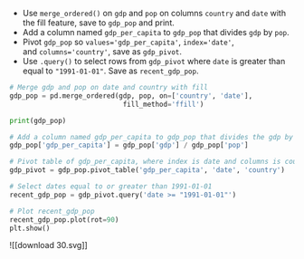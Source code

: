 - Use `merge_ordered()` on `gdp` and `pop` on columns `country` and `date` with the fill feature, save to `gdp_pop` and print.
- Add a column named `gdp_per_capita` to `gdp_pop` that divides `gdp` by `pop`.
- Pivot `gdp_pop` so `values='gdp_per_capita'`, `index='date'`, and `columns='country'`, save as `gdp_pivot`.
- Use `.query()` to select rows from `gdp_pivot` where `date` is greater than equal to `"1991-01-01"`. Save as `recent_gdp_pop`.
```Python
# Merge gdp and pop on date and country with fill
gdp_pop = pd.merge_ordered(gdp, pop, on=['country', 'date'], 
							fill_method='ffill')

print(gdp_pop)

# Add a column named gdp_per_capita to gdp_pop that divides the gdp by pop
gdp_pop['gdp_per_capita'] = gdp_pop['gdp'] / gdp_pop['pop']

# Pivot table of gdp_per_capita, where index is date and columns is country
gdp_pivot = gdp_pop.pivot_table('gdp_per_capita', 'date', 'country')

# Select dates equal to or greater than 1991-01-01
recent_gdp_pop = gdp_pivot.query('date >= "1991-01-01"')

# Plot recent_gdp_pop
recent_gdp_pop.plot(rot=90)
plt.show()
```
![[download 30.svg]]
